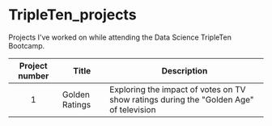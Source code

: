 # TripleTen_projects
Projects I've worked on while attending the Data Science TripleTen Bootcamp.

| Project number | Title | Description |
| :-----------: | ----------- |----------- |
| 1 | Golden Ratings | Exploring the impact of votes on TV show ratings during the "Golden Age" of television |
